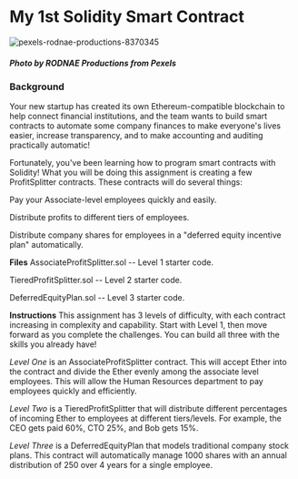 # My 1st Solidity Smart Contract

![pexels-rodnae-productions-8370345](https://user-images.githubusercontent.com/80294571/140624462-9bbb1639-72bd-44f4-b032-136fab20e793.jpg)
##### *Photo by RODNAE Productions from Pexels*


### Background
Your new startup has created its own Ethereum-compatible blockchain to help connect financial institutions, and the team wants to build smart contracts to automate some company finances to make everyone's lives easier, increase transparency, and to make accounting and auditing practically automatic!

Fortunately, you've been learning how to program smart contracts with Solidity! What you will be doing this assignment is creating a few ProfitSplitter contracts. These contracts will do several things:

Pay your Associate-level employees quickly and easily.

Distribute profits to different tiers of employees.

Distribute company shares for employees in a "deferred equity incentive plan" automatically.

**Files**
AssociateProfitSplitter.sol -- Level 1 starter code.

TieredProfitSplitter.sol -- Level 2 starter code.

DeferredEquityPlan.sol -- Level 3 starter code.

**Instructions**
This assignment has 3 levels of difficulty, with each contract increasing in complexity and capability. Start with Level 1, then move forward as you complete the challenges. You can build all three with the skills you already have!

*Level One* is an AssociateProfitSplitter contract. This will accept Ether into the contract and divide the Ether evenly among the associate level employees. This will allow the Human Resources department to pay employees quickly and efficiently.

*Level Two* is a TieredProfitSplitter that will distribute different percentages of incoming Ether to employees at different tiers/levels. For example, the CEO gets paid 60%, CTO 25%, and Bob gets 15%.

*Level Three* is a DeferredEquityPlan that models traditional company stock plans. This contract will automatically manage 1000 shares with an annual distribution of 250 over 4 years for a single employee.
